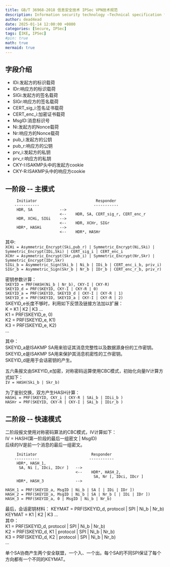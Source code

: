 ```yaml
---
title: GB/T 36968-2018 信息安全技术 IPSec VPN技术规范
description: Information security technology —Technical specification for IPSec VPN
author: dead4ead
date: 2025-01-14 12:00:00 +0800
categories: [Secure, IPSec]
tags: [IKE, IPSec]
#pin: true
math: true
mermaid: true
---
```


## 字段介绍
- IDi:发起方的标识载荷  
- IDr:响应方的标识载荷  
- SIGi:发起方的签名载荷  
- SIGr:响应方的签名载荷  
- CERT_sig_i:签名证书载荷  
- CERT_enc_i:加密证书载荷  
- MsgID:消息标识号  
- Ni:发起方的Nonce载荷  
- Nr:响应方的Nonce载荷  
- pub_i:发起方的公钥  
- pub_r:响应方的公钥  
- prv_i:发起方的私钥  
- prv_r:响应方的私钥  
- CKY-I:ISAKMP头中的发起方cookie  
- CKY-R:ISAKMP头中的响应方cookie  
  
## 一阶段 -- 主模式

```
     Initiator                          Responder  
    -----------                        -----------  
     HDR, SA            -->  
                        <--    HDR, SA, CERT_sig_r, CERT_enc_r  
     HDR, XCHi, SIGi    -->  
                        <--    HDR, XCHr, SIGr  
     HDR*, HASHi        -->  
                        <--    HDR*, HASHr
```
其中:  
`XCHi = Asymmetric_Encrypt(Ski,pub_r) | Symmetric_Encrypt(Ni,Ski) | Symmetric_Encrypt(IDi,Ski) | CERT_sig_i | CERT_enc_i`  
`XCHr = Asymmetric_Encrypt(Skr,pub_i) | Symmetric_Encrypt(Nr,Skr) | Symmetric_Encrypt(IDr,Skr)`  
`SIGi_b = Asymmetric_Sign(Ski_b | Ni_b | IDi_b | CERT_enc_i_b, priv_i)`  
`SIGr_b = Asymmetric_Sign(Skr_b | Nr_b | IDr_b | CERT_enc_r_b, priv_r)`  

密钥参数计算：  
`SKEYID = PRF(HASH(Ni_b | Nr_b), CKY-I | CKY-R)`  
`SKEYID_d = PRF(SKEYID, CKY-I | CKY-R | 0)`  
`SKEYID_a = PRF(SKEYID, SKEYID_d | CKY-I | CKY-R | 1)`  
`SKEYID_e = PRF(SKEYID, SKEYID_a | CKY-I | CKY-R | 2)`  
  SKEYID_e长度不够时，利用如下反馈及链接方法加以扩展：  
  K = K1 | K2 | K3 ...  
  K1 = PRF(SKEYID_e, 0)  
  K2 = PRF(SKEYID_e, K1)  
  K3 = PRF(SKEYID_e, K2)  
  ...  

其中：  
SKEYID_a是ISAKMP SA用来验证其消息完整性以及数据源身份的工作密钥。  
SKEYID_e是ISAKMP SA用来保护其消息机密性的工作密钥。  
SKEYID_d是用于会话密钥的产生。  

五六条报文由SKEYID_e加密，对称密码运算使用CBC模式，初始化向量IV计算方式如下：  
`IV = HASH(Ski_b | Skr_b)`  

为了鉴别交换，双方产生HASH计算：  
`HASHi = PRF(SKEYID, CKY_i | CKY-R | SAi_b | IDii_b )`  
`HASHr = PRF(SKEYID, CKY-R | CKY-I | SAi_b | IDir_b )`


## 二阶段 -- 快速模式
二阶段报文使用对称密码算法的CBC模式，IV计算如下：  
IV = HASH(第一阶段的最后一组密文 | MsgID)    
后续的IV是前一个消息的最后一组密文。  

```
     Initiator                        Responder  
    -----------                      -----------  
     HDR*, HASH_1, 
      SA, Ni [, IDci, IDcr ]   -->  
                               <--    HDR*, HASH_2, 
                                       SA, Nr [, IDci, IDcr ]  
     HDR*, HASH_3              -->  
```
`HASH_1 = PRF(SKEYID_a, MsgID | Ni_b | SA [ | IDi | IDr ])`  
`HASH_2 = PRF(SKEYID_a, MsgID | Ni_b | SA | Nr_b [ | IDi | IDr ])`  
`HASH_3 = PRF(SKEYID_a, 0 | MsgID | Ni_b | Nr_b)`  

最后，会话密钥材料： 
KEYMAT = PRF(SKEYID_d, protocol | SPI | Ni_b | Nr_b)  
KEYMAT = K1 | K2 | K3 ...  
其中：  
K1 = PRF(SKEYID_d, protocol | SPI | Ni_b | Nr_b)  
K2 = PRF(SKEYID_d, K1 | protocol | SPI | Ni_b | Nr_b)  
K3 = PRF(SKEYID_d, K2 | protocol | SPI | Ni_b | Nr_b)  
...    

单个SA协商产生两个安全联盟，一个入、一个出。每个SA的不同SPI保证了每个方向都有一个不同的KEYMAT。
